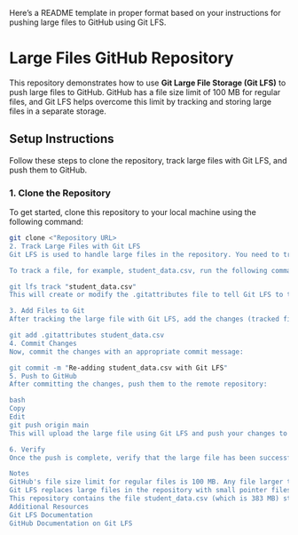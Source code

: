 Here’s a README template in proper format based on your instructions for pushing large files to GitHub using Git LFS.

# Large Files GitHub Repository

This repository demonstrates how to use **Git Large File Storage (Git LFS)** to push large files to GitHub. GitHub has a file size limit of 100 MB for regular files, and Git LFS helps overcome this limit by tracking and storing large files in a separate storage.

## Setup Instructions

Follow these steps to clone the repository, track large files with Git LFS, and push them to GitHub.

### 1. Clone the Repository

To get started, clone this repository to your local machine using the following command:

```bash
git clone <"Repository URL>
2. Track Large Files with Git LFS
Git LFS is used to handle large files in the repository. You need to track the large files before committing them.

To track a file, for example, student_data.csv, run the following command:

git lfs track "student_data.csv"
This will create or modify the .gitattributes file to tell Git LFS to track the specified files.

3. Add Files to Git
After tracking the large file with Git LFS, add the changes (tracked files and .gitattributes file) to the staging area:

git add .gitattributes student_data.csv
4. Commit Changes
Now, commit the changes with an appropriate commit message:

git commit -m "Re-adding student_data.csv with Git LFS"
5. Push to GitHub
After committing the changes, push them to the remote repository:

bash
Copy
Edit
git push origin main
This will upload the large file using Git LFS and push your changes to GitHub.

6. Verify
Once the push is complete, verify that the large file has been successfully uploaded to GitHub under the LFS storage. The file will not be stored directly in the repository but will be handled by Git LFS.

Notes
GitHub's file size limit for regular files is 100 MB. Any file larger than this will need to be managed using Git LFS.
Git LFS replaces large files in the repository with small pointer files, and the actual files are stored in separate Git LFS servers.
This repository contains the file student_data.csv (which is 383 MB) stored using Git LFS.
Additional Resources
Git LFS Documentation
GitHub Documentation on Git LFS
